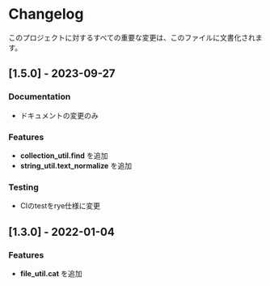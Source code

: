 # Changelog

このプロジェクトに対するすべての重要な変更は、このファイルに文書化されます。

## [1.5.0] - 2023-09-27

### Documentation

- ドキュメントの変更のみ

### Features

- **collection_util.find** を追加
- **string_util.text_normalize** を追加

### Testing

- CIのtestをrye仕様に変更

## [1.3.0] - 2022-01-04

### Features

- **file_util.cat** を追加

<!-- generated by git-cliff -->